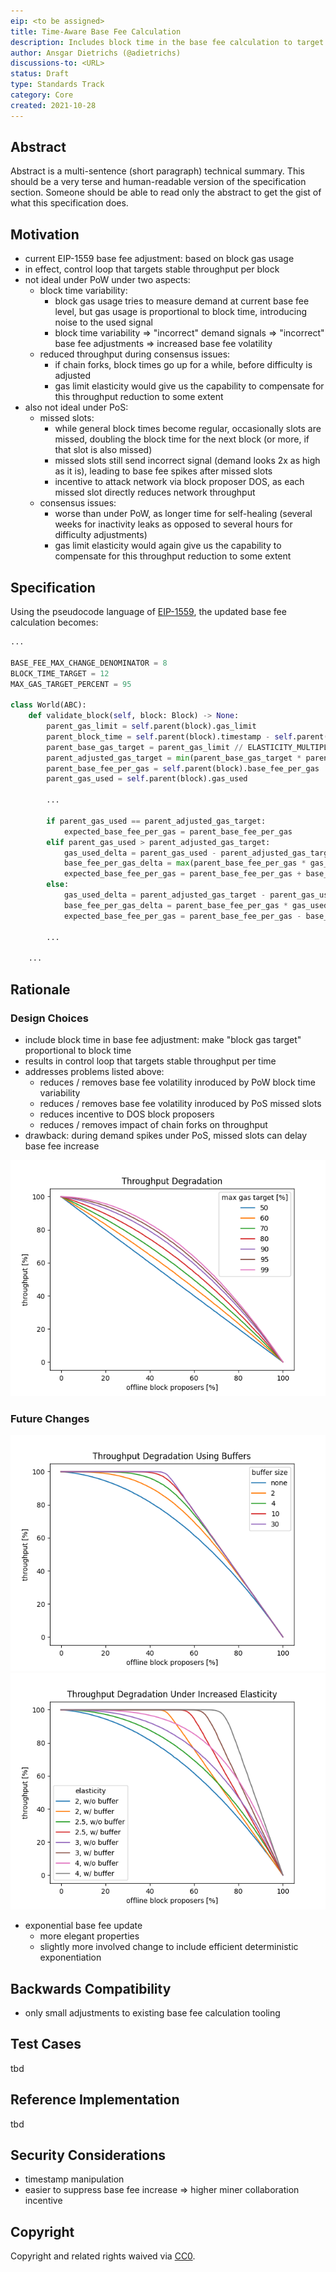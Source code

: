 ```yaml
---
eip: <to be assigned>
title: Time-Aware Base Fee Calculation
description: Includes block time in the base fee calculation to target a stable throughput per time instead of per block.
author: Ansgar Dietrichs (@adietrichs)
discussions-to: <URL>
status: Draft
type: Standards Track
category: Core
created: 2021-10-28
---
```


## Abstract
Abstract is a multi-sentence (short paragraph) technical summary. This should be a very terse and human-readable version of the specification section. Someone should be able to read only the abstract to get the gist of what this specification does.

## Motivation
- current EIP-1559 base fee adjustment: based on block gas usage
- in effect, control loop that targets stable throughput per block
- not ideal under PoW under two aspects:
    - block time variability:
        - block gas usage tries to measure demand at current base fee level, but gas usage is proportional to block time, introducing noise to the used signal
        - block time variability => "incorrect" demand signals => "incorrect" base fee adjustments => increased base fee volatility
    - reduced throughput during consensus issues:
        - if chain forks, block times go up for a while, before difficulty is adjusted
        - gas limit elasticity would give us the capability to compensate for this throughput reduction to some extent
- also not ideal under PoS:
    - missed slots:
        - while general block times become regular, occasionally slots are missed, doubling the block time for the next block (or more, if that slot is also missed)
        - missed slots still send incorrect signal (demand looks 2x as high as it is), leading to base fee spikes after missed slots
        - incentive to attack network via block proposer DOS, as each missed slot directly reduces network throughput
    - consensus issues:
        - worse than under PoW, as longer time for self-healing (several weeks for inactivity leaks as opposed to several hours for difficulty adjustments)
        - gas limit elasticity would again give us the capability to compensate for this throughput reduction to some extent

## Specification
Using the pseudocode language of [EIP-1559](/EIPS/eip-1559), the updated base fee calculation becomes:

```python
...

BASE_FEE_MAX_CHANGE_DENOMINATOR = 8
BLOCK_TIME_TARGET = 12
MAX_GAS_TARGET_PERCENT = 95

class World(ABC):
    def validate_block(self, block: Block) -> None:
        parent_gas_limit = self.parent(block).gas_limit
        parent_block_time = self.parent(block).timestamp - self.parent(self.parent(block)).timestamp
        parent_base_gas_target = parent_gas_limit // ELASTICITY_MULTIPLIER
        parent_adjusted_gas_target = min(parent_base_gas_target * parent_block_time // BLOCK_TIME_TARGET, parent_gas_limit * MAX_GAS_TARGET_PERCENT // 100)
        parent_base_fee_per_gas = self.parent(block).base_fee_per_gas
        parent_gas_used = self.parent(block).gas_used

        ...

        if parent_gas_used == parent_adjusted_gas_target:
            expected_base_fee_per_gas = parent_base_fee_per_gas
        elif parent_gas_used > parent_adjusted_gas_target:
            gas_used_delta = parent_gas_used - parent_adjusted_gas_target
            base_fee_per_gas_delta = max(parent_base_fee_per_gas * gas_used_delta // parent_base_gas_target // BASE_FEE_MAX_CHANGE_DENOMINATOR, 1)
            expected_base_fee_per_gas = parent_base_fee_per_gas + base_fee_per_gas_delta
        else:
            gas_used_delta = parent_adjusted_gas_target - parent_gas_used
            base_fee_per_gas_delta = parent_base_fee_per_gas * gas_used_delta // parent_base_gas_target // BASE_FEE_MAX_CHANGE_DENOMINATOR
            expected_base_fee_per_gas = parent_base_fee_per_gas - base_fee_per_gas_delta
        
        ...

    ...
```

## Rationale

### Design Choices

- include block time in base fee adjustment: make "block gas target" proportional to block time
- results in control loop that targets stable throughput per time
- addresses problems listed above:
    - reduces / removes base fee volatility inroduced by PoW block time variability
    - reduces / removes base fee volatility inroduced by PoS missed slots
    - reduces incentive to DOS block proposers
    - reduces / removes impact of chain forks on throughput
- drawback: during demand spikes under PoS, missed slots can delay base fee increase

![](../assets/eip-time_aware_basefee/degradation.png)

### Future Changes

![](../assets/eip-time_aware_basefee/degradation_buffers.png)
![](../assets/eip-time_aware_basefee/degradation_elasticity.png)


- exponential base fee update
    - more elegant properties
    - slightly more involved change to include efficient deterministic exponentiation

## Backwards Compatibility
- only small adjustments to existing base fee calculation tooling

## Test Cases
tbd

## Reference Implementation
tbd

## Security Considerations
- timestamp manipulation
- easier to suppress base fee increase => higher miner collaboration incentive

## Copyright
Copyright and related rights waived via [CC0](https://creativecommons.org/publicdomain/zero/1.0/).
